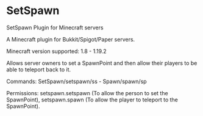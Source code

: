 # SetSpawn
SetSpawn Plugin for Minecraft servers

A Minecraft plugin for Bukkit/Spigot/Paper servers.

Minecraft version supported: 1.8 - 1.19.2

Allows server owners to set a SpawnPoint and then allow their players to be able to teleport back to it.

Commands: SetSpawn/setspawn/ss - Spawn/spawn/sp

Permissions: setspawn.setspawn (To allow the person to set the SpawnPoint), setspawn.spawn (To allow the player to teleport to the SpawnPoint).
